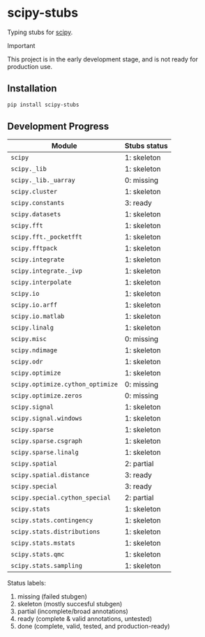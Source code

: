 # scipy-stubs

Typing stubs for [scipy](https://github.com/scipy/scipy).

> [!IMPORTANT]
> This project is in the early development stage, and is not ready for production use.

## Installation

```bash
pip install scipy-stubs
```

## Development Progress

| Module                            | Stubs status    |
|---------------------------------- |---------------- |
| `scipy`                           | 1: skeleton     |
| `scipy._lib`                      | 1: skeleton     |
| `scipy._lib._uarray`              | 0: missing      |
| `scipy.cluster`                   | 1: skeleton     |
| `scipy.constants`                 | 3: ready        |
| `scipy.datasets`                  | 1: skeleton     |
| `scipy.fft`                       | 1: skeleton     |
| `scipy.fft._pocketfft`            | 1: skeleton     |
| `scipy.fftpack`                   | 1: skeleton     |
| `scipy.integrate`                 | 1: skeleton     |
| `scipy.integrate._ivp`            | 1: skeleton     |
| `scipy.interpolate`               | 1: skeleton     |
| `scipy.io`                        | 1: skeleton     |
| `scipy.io.arff`                   | 1: skeleton     |
| `scipy.io.matlab`                 | 1: skeleton     |
| `scipy.linalg`                    | 1: skeleton     |
| `scipy.misc`                      | 0: missing      |
| `scipy.ndimage`                   | 1: skeleton     |
| `scipy.odr`                       | 1: skeleton     |
| `scipy.optimize`                  | 1: skeleton     |
| `scipy.optimize.cython_optimize`  | 0: missing      |
| `scipy.optimize.zeros`            | 0: missing      |
| `scipy.signal`                    | 1: skeleton     |
| `scipy.signal.windows`            | 1: skeleton     |
| `scipy.sparse`                    | 1: skeleton     |
| `scipy.sparse.csgraph`            | 1: skeleton     |
| `scipy.sparse.linalg`             | 1: skeleton     |
| `scipy.spatial`                   | 2: partial      |
| `scipy.spatial.distance`          | 3: ready        |
| `scipy.special`                   | 3: ready        |
| `scipy.special.cython_special`    | 2: partial      |
| `scipy.stats`                     | 1: skeleton     |
| `scipy.stats.contingency`         | 1: skeleton     |
| `scipy.stats.distributions`       | 1: skeleton     |
| `scipy.stats.mstats`              | 1: skeleton     |
| `scipy.stats.qmc`                 | 1: skeleton     |
| `scipy.stats.sampling`            | 1: skeleton     |

Status labels:

1. missing (failed stubgen)
2. skeleton (mostly succesful stubgen)
3. partial (incomplete/broad annotations)
4. ready (complete & valid annotations, untested)
5. done (complete, valid, tested, and production-ready)
